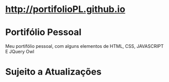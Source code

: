 # http://portifolioPL.github.io
# Portifólio Pessoal
Meu portifólio pessoal, com alguns elementos de HTML, CSS, JAVASCRIPT E JQuery Owl
# Sujeito a Atualizações
